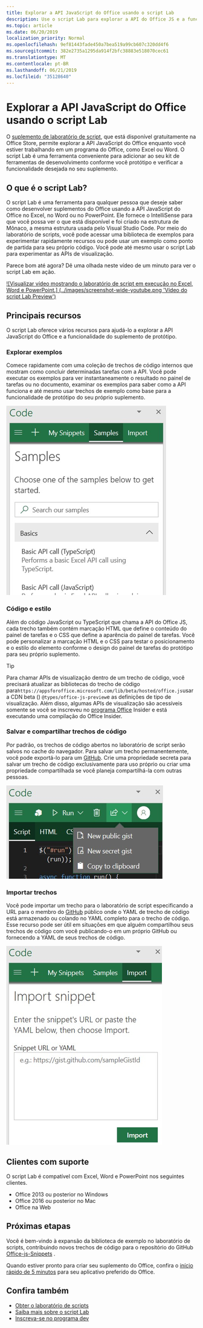 ```yaml
---
title: Explorar a API JavaScript do Office usando o script Lab
description: Use o script Lab para explorar a API do Office JS e a funcionalidade de protótipo.
ms.topic: article
ms.date: 06/20/2019
localization_priority: Normal
ms.openlocfilehash: 9ef81443fade450a7bea519a99cb607c320dd4f6
ms.sourcegitcommit: 382e2735a1295da914f2bfc38883e518070cec61
ms.translationtype: MT
ms.contentlocale: pt-BR
ms.lasthandoff: 06/21/2019
ms.locfileid: "35128640"
---
```

# <a name="explore-office-javascript-api-using-script-lab"></a>Explorar a API JavaScript do Office usando o script Lab

O [suplemento de laboratório de script](https://store.office.com/app.aspx?assetid=WA104380862), que está disponível gratuitamente na Office Store, permite explorar a API JavaScript do Office enquanto você estiver trabalhando em um programa do Office, como Excel ou Word. O script Lab é uma ferramenta conveniente para adicionar ao seu kit de ferramentas de desenvolvimento conforme você protótipo e verificar a funcionalidade desejada no seu suplemento.

## <a name="what-is-script-lab"></a>O que é o script Lab?

O script Lab é uma ferramenta para qualquer pessoa que deseje saber como desenvolver suplementos do Office usando a API JavaScript do Office no Excel, no Word ou no PowerPoint. Ele fornece o IntelliSense para que você possa ver o que está disponível e foi criado na estrutura de Mônaco, a mesma estrutura usada pelo Visual Studio Code. Por meio do laboratório de scripts, você pode acessar uma biblioteca de exemplos para experimentar rapidamente recursos ou pode usar um exemplo como ponto de partida para seu próprio código. Você pode até mesmo usar o script Lab para experimentar as APIs de visualização.

Parece bom até agora? Dê uma olhada neste vídeo de um minuto para ver o script Lab em ação.

[![Visualizar vídeo mostrando o laboratório de script em execução no Excel, Word e PowerPoint.] (../images/screenshot-wide-youtube.png 'Vídeo do script Lab Preview')](https://aka.ms/scriptlabvideo)

## <a name="key-features"></a>Principais recursos

O script Lab oferece vários recursos para ajudá-lo a explorar a API JavaScript do Office e a funcionalidade do suplemento de protótipo.

### <a name="explore-samples"></a>Explorar exemplos

Comece rapidamente com uma coleção de trechos de código internos que mostram como concluir determinadas tarefas com a API. Você pode executar os exemplos para ver instantaneamente o resultado no painel de tarefas ou no documento, examinar os exemplos para saber como a API funciona e até mesmo usar trechos de exemplo como base para a funcionalidade de protótipo do seu próprio suplemento.

![Exemplos](../images/script-lab-samples.jpg)

### <a name="code-and-style"></a>Código e estilo

Além do código JavaScript ou TypeScript que chama a API do Office JS, cada trecho também contém marcação HTML que define o conteúdo do painel de tarefas e o CSS que define a aparência do painel de tarefas. Você pode personalizar a marcação HTML e o CSS para testar o posicionamento e o estilo do elemento conforme o design do painel de tarefas do protótipo para seu próprio suplemento.

> [!TIP]
> Para chamar APIs de visualização dentro de um trecho de código, você precisará atualizar as bibliotecas do trecho de código para`https://appsforoffice.microsoft.com/lib/beta/hosted/office.js`usar a CDN beta () `@types/office-js-preview`e as definições de tipo de visualização. Além disso, algumas APIs de visualização são acessíveis somente se você se inscreveu no [programa Office](https://products.office.com/office-insider) Insider e está executando uma compilação do Office Insider.

### <a name="save-and-share-snippets"></a>Salvar e compartilhar trechos de código

Por padrão, os trechos de código abertos no laboratório de script serão salvos no cache do navegador. Para salvar um trecho permanentemente, você pode exportá-lo para um [GitHub](https://gist.github.com). Crie uma propriedade secreta para salvar um trecho de código exclusivamente para uso próprio ou criar uma propriedade compartilhada se você planeja compartilhá-la com outras pessoas.

![Opções de compartilhamento](../images/script-lab-share.jpg)

### <a name="import-snippets"></a>Importar trechos

Você pode importar um trecho para o laboratório de script especificando a URL para o membro do [GitHub](https://gist.github.com) público onde o YAML de trecho de código está armazenado ou colando no YAML completo para o trecho de código. Esse recurso pode ser útil em situações em que alguém compartilhou seus trechos de código com você publicando-o em um próprio GitHub ou fornecendo a YAML de seus trechos de código.

![Opção importar trecho](../images/script-lab-import-snippet.jpg)

## <a name="supported-clients"></a>Clientes com suporte

O script Lab é compatível com Excel, Word e PowerPoint nos seguintes clientes.

- Office 2013 ou posterior no Windows
- Office 2016 ou posterior no Mac
- Office na Web

## <a name="next-steps"></a>Próximas etapas

Você é bem-vindo à expansão da biblioteca de exemplo no laboratório de scripts, contribuindo novos trechos de código para o repositório do GitHub [Office-js-Snippets](https://github.com/OfficeDev/office-js-snippets#office-js-snippets) .

Quando estiver pronto para criar seu suplemento do Office, confira o [início rápido de 5 minutos](/office/dev/add-ins/#5-minute-quick-starts) para seu aplicativo preferido do Office.

## <a name="see-also"></a>Confira também

- [Obter o laboratório de scripts](https://store.office.com/app.aspx?assetid=WA104380862)
- [Saiba mais sobre o script Lab](https://github.com/OfficeDev/script-lab#script-lab-a-microsoft-garage-project)
- [Inscreva-se no programa dev](https://developer.microsoft.com/office/dev-program)
